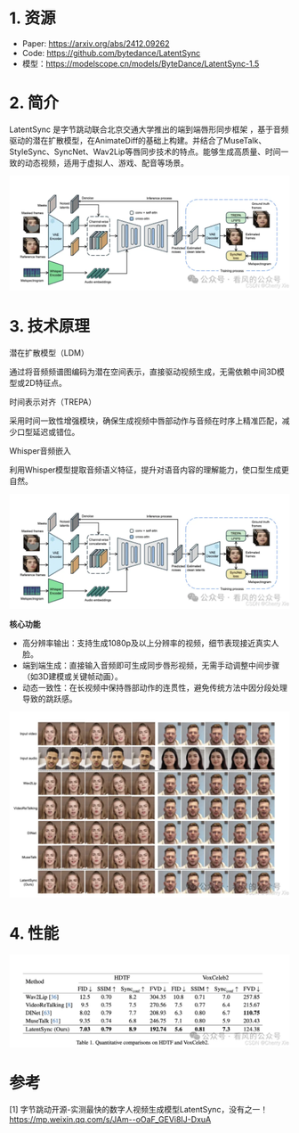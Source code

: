 # 1. 资源

- Paper: https://arxiv.org/abs/2412.09262
- Code: https://github.com/bytedance/LatentSync
- 模型：https://modelscope.cn/models/ByteDance/LatentSync-1.5

# 2. 简介

LatentSync 是字节跳动联合北京交通大学推出的端到端唇形同步框架 ，基于音频驱动的潜在扩散模型，在AnimateDiff的基础上构建。并结合了MuseTalk、StyleSync、SyncNet、Wav2Lip等唇同步技术的特点。能够生成高质量、时间一致的动态视频，适用于虚拟人、游戏、配音等场景。

![](.02_LatentSync_images/架构图.png)

# 3. 技术原理
潜在扩散模型（LDM）

通过将音频频谱图编码为潜在空间表示，直接驱动视频生成，无需依赖中间3D模型或2D特征点。

时间表示对齐（TREPA）

采用时间一致性增强模块，确保生成视频中唇部动作与音频在时序上精准匹配，减少口型延迟或错位。

Whisper音频嵌入

利用Whisper模型提取音频语义特征，提升对语音内容的理解能力，使口型生成更自然。

![](.02_LatentSync_images/架构图.png)

**核心功能**

- 高分辨率输出：支持生成1080p及以上分辨率的视频，细节表现接近真实人脸。
- 端到端生成：直接输入音频即可生成同步唇形视频，无需手动调整中间步骤（如3D建模或关键帧动画）。
- 动态一致性：在长视频中保持唇部动作的连贯性，避免传统方法中因分段处理导致的跳跃感。

![](.02_LatentSync_images/生成效果.png)

# 4. 性能

![](.02_LatentSync_images/性能对比.png)

# 参考

[1] 字节跳动开源-实测最快的数字人视频生成模型LatentSync，没有之一！https://mp.weixin.qq.com/s/JAm--oOaF_GEVi8IJ-DxuA